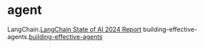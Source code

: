 # agent

LangChain.[LangChain State of AI 2024 Report](https://blog.langchain.dev/langchain-state-of-ai-2024/****)
building-effective-agents.[building-effective-agents](https://www.anthropic.com/research/building-effective-agents)
